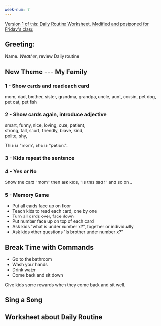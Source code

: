 ```yaml
---
week-num: 7
---
```


<a class="button alert" href="https://drive.google.com/open?id=0B2udwoaMmP7hOVdCNmlWYXVITkk">Version 1 of this: Daily Routine Worksheet. Modified and postponed for Friday's class</a>

## Greeting:

Name. *Weather*, review Daily routine

## New Theme --- My Family

### 1 - Show cards and read each card

mom, dad, brother, sister, grandma, grandpa, uncle, aunt, cousin, pet dog, pet cat, pet fish

### 2 - Show cards again, introduce adjective

smart, funny, nice, loving, cute, patient,  
strong, tall, short, friendly, brave, kind,  
polite, shy,

This is "mom", she is "patient".

### 3 - Kids repeat the sentence

### 4 - Yes or No

Show the card "mom" then ask kids, "Is this dad?" and so on...

### 5 - Memory Game

- Put all cards face up on floor
- Teach kids to read each card, one by one
- Turn all cards over, face down
- Put number face up on top of each card
- Ask kids "what is under number x?", together or individually
- Ask kids other questions "Is brother under number x?"

## Break Time with Commands

- Go to the bathroom
- Wash your hands
- Drink water
- Come back and sit down

Give kids some rewards when they come back and sit well.

## Sing a Song

## Worksheet about Daily Routine





